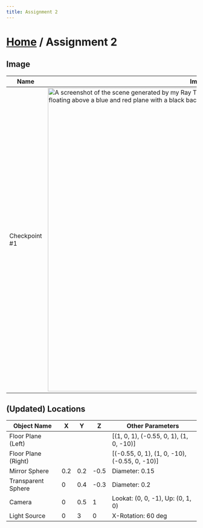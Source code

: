 ```yaml
---
title: Assignment 2
---
```


# [Home]({{site.baseurl}}/) / Assignment 2

## Image

| Name | Image |
|------|------|
| Checkpoint #1 |  <img src="{{site.baseurl}}/assets/img/Scene.png" alt="A screenshot of the scene generated by my Ray Tracer. The capture contains a green and a teal sphere floating above a blue and red plane with a black background." width="800"/> |

## (Updated) Locations

| Object Name         | X    | Y   | Z    | Other Parameters                              |
|---------------------|------|-----|------|-----------------------------------------------|
| Floor Plane (Left)  |      |     |      | [(1, 0, 1), (-0.55, 0, 1), (1, 0, -10)]       |
| Floor Plane (Right) |      |     |      | [(-0.55, 0, 1), (1, 0, -10), (-0.55, 0, -10)] |
| Mirror Sphere       | 0.2  | 0.2 | -0.5 | Diameter: 0.15                                |
| Transparent Sphere  | 0    | 0.4 | -0.3 | Diameter: 0.2                                 |
| Camera              | 0    | 0.5 | 1    | Lookat: (0, 0, -1), Up: (0, 1, 0)             |
| Light Source        | 0    | 3   | 0    | X-Rotation: 60 deg                            |